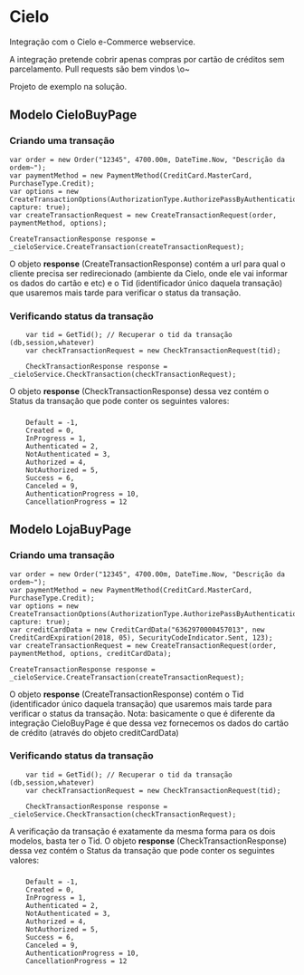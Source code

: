 Cielo
=====

Integração com o Cielo e-Commerce webservice.

A integração pretende cobrir apenas compras por cartão de créditos sem parcelamento.
Pull requests são bem vindos \o\~

Projeto de exemplo na solução.

Modelo CieloBuyPage
-----

### Criando uma transação

	var order = new Order("12345", 4700.00m, DateTime.Now, "Descrição da ordem~");
	var paymentMethod = new PaymentMethod(CreditCard.MasterCard, PurchaseType.Credit);
	var options = new CreateTransactionOptions(AuthorizationType.AuthorizePassByAuthentication, capture: true);
	var createTransactionRequest = new CreateTransactionRequest(order, paymentMethod, options);
	
	CreateTransactionResponse response = _cieloService.CreateTransaction(createTransactionRequest);
	
O objeto __response__ (CreateTransactionResponse) contém a url para qual o cliente precisa ser redirecionado (ambiente da Cielo, onde ele vai informar os dados do cartão e etc) e o Tid (identificador único daquela transação) que usaremos mais tarde para verificar o status da transação.

### Verificando status da transação
		var tid = GetTid(); // Recuperar o tid da transação (db,session,whatever)
		var checkTransactionRequest = new CheckTransactionRequest(tid);
		
		CheckTransactionResponse response = _cieloService.CheckTransaction(checkTransactionRequest);

O objeto __response__ (CheckTransactionResponse) dessa vez contém o Status da transação que pode conter os seguintes valores:

### 
        Default = -1,
        Created = 0,
        InProgress = 1,
        Authenticated = 2,
        NotAuthenticated = 3,
        Authorized = 4,
        NotAuthorized = 5,
        Success = 6,
        Canceled = 9,
        AuthenticationProgress = 10,
        CancellationProgress = 12
		
Modelo LojaBuyPage
-----

### Criando uma transação

	var order = new Order("12345", 4700.00m, DateTime.Now, "Descrição da ordem~");
	var paymentMethod = new PaymentMethod(CreditCard.MasterCard, PurchaseType.Credit);
	var options = new CreateTransactionOptions(AuthorizationType.AuthorizePassByAuthentication, capture: true);
	var creditCardData = new CreditCardData("6362970000457013", new CreditCardExpiration(2018, 05), SecurityCodeIndicator.Sent, 123);
	var createTransactionRequest = new CreateTransactionRequest(order, paymentMethod, options, creditCardData);
	
	CreateTransactionResponse response = _cieloService.CreateTransaction(createTransactionRequest);
	
O objeto __response__ (CreateTransactionResponse) contém o Tid (identificador único daquela transação) que usaremos mais tarde para verificar o status da transação.
Nota: basicamente o que é diferente da integração CieloBuyPage é que dessa vez fornecemos os dados do cartão de crédito (através do objeto creditCardData)

### Verificando status da transação

		var tid = GetTid(); // Recuperar o tid da transação (db,session,whatever)
		var checkTransactionRequest = new CheckTransactionRequest(tid);
		
		CheckTransactionResponse response = _cieloService.CheckTransaction(checkTransactionRequest);

A verificação da transação é exatamente da mesma forma para os dois modelos, basta ter o Tid.
O objeto __response__ (CheckTransactionResponse) dessa vez contém o Status da transação que pode conter os seguintes valores:

### 
        Default = -1,
        Created = 0,
        InProgress = 1,
        Authenticated = 2,
        NotAuthenticated = 3,
        Authorized = 4,
        NotAuthorized = 5,
        Success = 6,
        Canceled = 9,
        AuthenticationProgress = 10,
        CancellationProgress = 12
